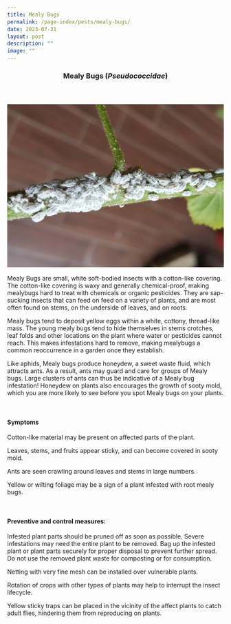 ```yaml
---
title: Mealy Bugs
permalink: /page-index/pests/mealy-bugs/
date: 2023-07-31
layout: post
description: ""
image: ""
---
```

<header>
	<h3>Mealy Bugs (<em>Pseudococcidae</em>)</h3>
</header>

<section>
	<img title="Photo by Jacqueline Chua." src="/images/Biodiversity/Mealybugs_JacChua.jpg">
	<p>Mealy Bugs are small, white soft-bodied insects with a cotton-like covering. The cotton-like covering is waxy and generally chemical-proof, making mealybugs hard to treat with chemicals or organic pesticides. They are sap-sucking insects that can feed on feed on a variety of plants, and are most often found on stems, on the underside of leaves, and on roots.</p> 
	<p>Mealy bugs tend to deposit yellow eggs within a white, cottony, thread-like mass. The young mealy bugs tend to hide themselves in stems crotches, leaf folds and other locations on the plant where water or pesticides cannot reach. This makes infestations hard to remove, making mealybugs a common reoccurrence in a garden once they establish.</p>
	<p>Like aphids, Mealy bugs produce honeydew, a sweet waste fluid, which attracts ants. As a result, ants may guard and care for groups of Mealy bugs. Large clusters of ants can thus be indicative of a  Mealy bug infestation! Honeydew on plants also encourages the growth of sooty mold, which you are more likely to see before you spot Mealy bugs on your plants.</p>
	<br>
</section>

<section>
	<h4>Symptoms</h4>
		<p>Cotton-like material may be present on affected parts of the plant.</p>
		<p>Leaves, stems, and fruits appear sticky, and can become covered in sooty mold.</p>
		<p>Ants are seen crawling around leaves and stems in large numbers.</p>
		<p>Yellow or wilting foliage may be a sign of a plant infested with root mealy bugs.</p>
	<br>
</section>

<section>
	<h4>Preventive and control measures:</h4>
		<p>Infested plant parts should be pruned off as soon as possible. Severe infestations may need the entire plant to be removed. Bag up the infested plant or plant parts securely for proper disposal to prevent further spread. Do not use the removed plant waste for composting or for consumption.
		</p><p>Netting with very fine mesh can be installed over vulnerable plants.</p>
		<p>Rotation of crops with other types of plants may help to interrupt the insect lifecycle.</p>
		<p>Yellow sticky traps can be placed in the vicinity of the affect plants to catch adult flies, hindering them from reproducing on plants.</p>
	<br>
</section>